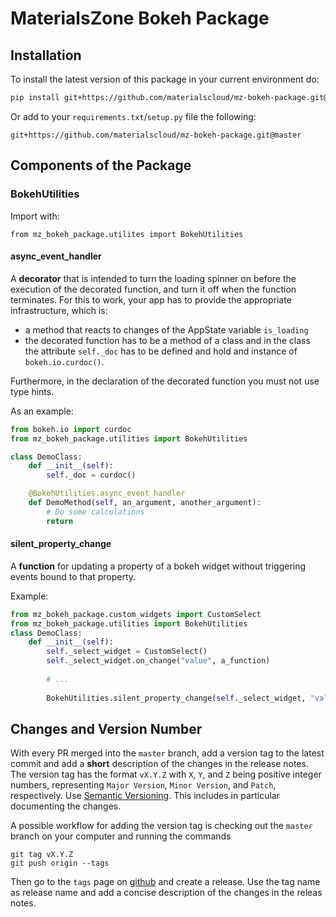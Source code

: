 # MaterialsZone Bokeh Package

## Installation
To install the latest version of this package in your current environment do:
```bash
pip install git+https://github.com/materialscloud/mz-bokeh-package.git@master
```

Or add to your `requirements.txt`/`setup.py` file the following:
```
git+https://github.com/materialscloud/mz-bokeh-package.git@master
```

## Components of the Package

### BokehUtilities
Import with:
```commandline
from mz_bokeh_package.utilites import BokehUtilities 
```
#### async_event_handler
A **decorator** that is intended to turn the loading spinner on before the execution of the decorated function, 
and turn it off when the function terminates. For this to work, your app has to provide the appropriate 
infrastructure, which is:
- a method that reacts to changes of the AppState variable `is_loading`
- the decorated function has to be a method of a class and in the class the attribute `self._doc` has to be defined 
and hold and instance of `bokeh.io.curdoc()`.

Furthermore, in the declaration of the decorated function you must not use type hints.

As an example:
```python
from bokeh.io import curdoc
from mz_bokeh_package.utilities import BokehUtilities

class DemoClass:
    def __init__(self):
        self._doc = curdoc()

    @BokehUtilities.async_event_handler
    def DemoMethod(self, an_argument, another_argument):
        # Do some calculations
        return
```
#### silent_property_change
A **function** for updating a property of a bokeh widget without triggering events bound to that property.

Example:
```python
from mz_bokeh_package.custom_widgets import CustomSelect
from mz_bokeh_package.utilities import BokehUtilities
class DemoClass:
    def __init__(self):
        self._select_widget = CustomSelect()
        self._select_widget.on_change("value", a_function)
        
        # ...
        
        BokehUtilities.silent_property_change(self._select_widget, "value", new_value)
```

## Changes and Version Number
With every PR merged into the `master` branch, add a version tag to the latest commit
and add a __short__ description of the changes in the release notes. 
The version tag has the format `vX.Y.Z` with `X`, `Y`, and `Z` being positive integer numbers, 
representing `Major Version`, `Minor Version`, and `Patch`, respectively.
Use [Semantic Versioning](https://semver.org/). This includes in particular documenting the changes.

A possible workflow for adding the version tag is checking out the `master` branch on your computer
and running the commands
```commandline
git tag vX.Y.Z
git push origin --tags
```
Then go to the `tags` page on [github](https://github.com/materialscloud/mz-bokeh-package/tags) and create a release. 
Use the tag name as release name and add a concise description of the changes in the releas notes. 
